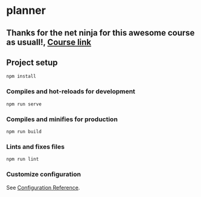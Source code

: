 # planner

## Thanks for the net ninja for this awesome course as usuall!, [Course link](https://www.udemy.com/course/build-web-apps-with-vuejs-firebase)

## Project setup

```
npm install
```

### Compiles and hot-reloads for development

```
npm run serve
```

### Compiles and minifies for production

```
npm run build
```

### Lints and fixes files

```
npm run lint
```

### Customize configuration

See [Configuration Reference](https://cli.vuejs.org/config/).
